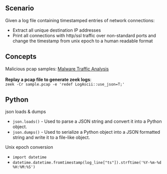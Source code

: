 ## Scenario
Given a log file containing timestamped entries of network connections:
- Extract all unique destination IP addresses
- Print all connections with http/ssl traffic over non-standard ports and change the timestamp from unix epoch to a human readable format
  
## Concepts
Malicious pcap samples: <a href="https://www.malware-traffic-analysis.net/">Malware Traffic Analysis</a>
<br><br>
<strong>Replay a pcap file to generate zeek logs</strong>:<br> `zeek -Cr sample.pcap -e 'redef LogAscii::use_json=T;'`
## Python
json loads & dumps
- `json.loads()` - Used to parse a JSON string and convert it into a Python object.
- `json.dumps()` - Used to serialize a Python object into a JSON formatted string and write it to a file-like object.

Unix epoch conversion
- `import datetime`
- `datetime.datetime.fromtimestamp(log_line["ts"]).strftime('%Y-%m-%d %H:%M:%S')`
